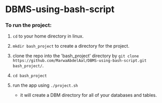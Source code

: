 # DBMS-using-bash-script

### To run the project:

1. `cd` to your home directory in linux.

2. `mkdir bash_project` to create a directory for the project.

3. clone the repo into the 'bash_project' directory by `git clone https://github.com/MarwaAbdelAal/DBMS-using-bash-script.git bash_project/`.

4. `cd bash_project`

5. run the app using `./project.sh`
    - it will create a DBM directory for all of your databases and tables.
